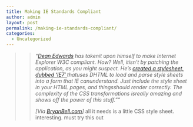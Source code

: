 ```yaml
---
title: Making IE Standards Compliant
author: admin
layout: post
permalink: /making-ie-standards-compliant/
categories:
  - Uncategorized
---
```

> > *&#8220;[Dean Edwards][1] has takenit upon himself to make Internet Explorer W3C compliant. How? Well, itisn&#8217;t by patching the application, as you might suspect. He&#8217;s [created a stylesheet, dubbed &#8216;IE7&#8242; ][2]thatuses DHTML to load and parse style sheets into a form that IE canunderstand. Just include the style sheet in your HTML pages, and thingsshould render correctly. The complexity of the CSS transformations isreally amazing and shows off the power of this stuff.&#8221;&#8221;*</p>
*[Via [BryanBell.com][3]]* all it needs is a little CSS style sheet. interesting. must try this out

 [1]: http://dean.edwards.name/
 [2]: http://dean.edwards.name/IE7/intro/
 [3]: http://www.bryanbell.com/2004/03/12#a919
